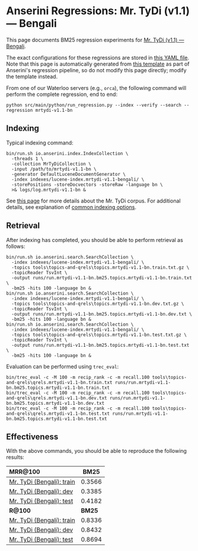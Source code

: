 # Anserini Regressions: Mr. TyDi (v1.1) &mdash; Bengali

This page documents BM25 regression experiments for [Mr. TyDi (v1.1) &mdash; Bengali](https://github.com/castorini/mr.tydi).

The exact configurations for these regressions are stored in [this YAML file](../../src/main/resources/regression/mrtydi-v1.1-bn.yaml).
Note that this page is automatically generated from [this template](../../src/main/resources/docgen/templates/mrtydi-v1.1-bn.template) as part of Anserini's regression pipeline, so do not modify this page directly; modify the template instead.

From one of our Waterloo servers (e.g., `orca`), the following command will perform the complete regression, end to end:

```
python src/main/python/run_regression.py --index --verify --search --regression mrtydi-v1.1-bn
```

## Indexing

Typical indexing command:

```
bin/run.sh io.anserini.index.IndexCollection \
  -threads 1 \
  -collection MrTyDiCollection \
  -input /path/to/mrtydi-v1.1-bn \
  -generator DefaultLuceneDocumentGenerator \
  -index indexes/lucene-index.mrtydi-v1.1-bengali/ \
  -storePositions -storeDocvectors -storeRaw -language bn \
  >& logs/log.mrtydi-v1.1-bn &
```

See [this page](https://github.com/castorini/mr.tydi) for more details about the Mr. TyDi corpus.
For additional details, see explanation of [common indexing options](../../docs/common-indexing-options.md).

## Retrieval

After indexing has completed, you should be able to perform retrieval as follows:

```
bin/run.sh io.anserini.search.SearchCollection \
  -index indexes/lucene-index.mrtydi-v1.1-bengali/ \
  -topics tools\topics-and-qrels\topics.mrtydi-v1.1-bn.train.txt.gz \
  -topicReader TsvInt \
  -output runs/run.mrtydi-v1.1-bn.bm25.topics.mrtydi-v1.1-bn.train.txt \
  -bm25 -hits 100 -language bn &
bin/run.sh io.anserini.search.SearchCollection \
  -index indexes/lucene-index.mrtydi-v1.1-bengali/ \
  -topics tools\topics-and-qrels\topics.mrtydi-v1.1-bn.dev.txt.gz \
  -topicReader TsvInt \
  -output runs/run.mrtydi-v1.1-bn.bm25.topics.mrtydi-v1.1-bn.dev.txt \
  -bm25 -hits 100 -language bn &
bin/run.sh io.anserini.search.SearchCollection \
  -index indexes/lucene-index.mrtydi-v1.1-bengali/ \
  -topics tools\topics-and-qrels\topics.mrtydi-v1.1-bn.test.txt.gz \
  -topicReader TsvInt \
  -output runs/run.mrtydi-v1.1-bn.bm25.topics.mrtydi-v1.1-bn.test.txt \
  -bm25 -hits 100 -language bn &
```

Evaluation can be performed using `trec_eval`:

```
bin/trec_eval -c -M 100 -m recip_rank -c -m recall.100 tools\topics-and-qrels\qrels.mrtydi-v1.1-bn.train.txt runs/run.mrtydi-v1.1-bn.bm25.topics.mrtydi-v1.1-bn.train.txt
bin/trec_eval -c -M 100 -m recip_rank -c -m recall.100 tools\topics-and-qrels\qrels.mrtydi-v1.1-bn.dev.txt runs/run.mrtydi-v1.1-bn.bm25.topics.mrtydi-v1.1-bn.dev.txt
bin/trec_eval -c -M 100 -m recip_rank -c -m recall.100 tools\topics-and-qrels\qrels.mrtydi-v1.1-bn.test.txt runs/run.mrtydi-v1.1-bn.bm25.topics.mrtydi-v1.1-bn.test.txt
```

## Effectiveness

With the above commands, you should be able to reproduce the following results:

| **MRR@100**                                                                                                  | **BM25**  |
|:-------------------------------------------------------------------------------------------------------------|-----------|
| [Mr. TyDi (Bengali): train](https://github.com/castorini/mr.tydi)                                            | 0.3566    |
| [Mr. TyDi (Bengali): dev](https://github.com/castorini/mr.tydi)                                              | 0.3385    |
| [Mr. TyDi (Bengali): test](https://github.com/castorini/mr.tydi)                                             | 0.4182    |
| **R@100**                                                                                                    | **BM25**  |
| [Mr. TyDi (Bengali): train](https://github.com/castorini/mr.tydi)                                            | 0.8336    |
| [Mr. TyDi (Bengali): dev](https://github.com/castorini/mr.tydi)                                              | 0.8432    |
| [Mr. TyDi (Bengali): test](https://github.com/castorini/mr.tydi)                                             | 0.8694    |

